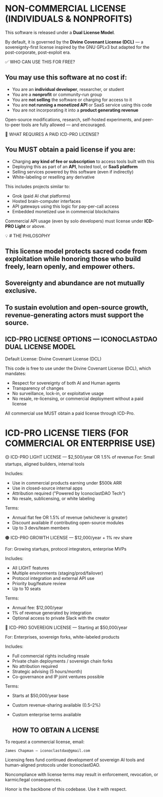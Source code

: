 
 # NON-COMMERCIAL LICENSE (INDIVIDUALS & NONPROFITS)


This software is released under a **Dual License Model**.

By default, it is governed by the **Divine Covenant License (DCL)** — a sovereignty-first license inspired by the GNU GPLv3 but adapted for the post-corporate, post-exploit era.


✅ WHO CAN USE THIS FOR FREE?


## You may use this software at no cost if:

- You are an **individual developer**, researcher, or student
- You are a **nonprofit** or community-run group
- You are **not selling** the software or charging for access to it
- You are **not running a monetized API** or SaaS service using this code
- You are not incorporating it into a **product generating revenue**

Open-source modifications, research, self-hosted experiments, and peer-to-peer tools are fully allowed — and encouraged.

🚫 WHAT REQUIRES A PAID ICD-PRO LICENSE?


## You MUST obtain a **paid license** if you are:

- Charging **any kind of fee or subscription** to access tools built with this
- Deploying this as part of an **API**, hosted tool, or **SaaS platform**
- Selling services powered by this software (even if indirectly)
- White-labeling or reselling any derivative

This includes projects similar to:
- Grok (paid AI chat platforms)
- Hosted brain-computer interfaces
- API gateways using this logic for pay-per-call access
- Embedded monetized use in commercial blockchains

Commercial API usage (even by solo developers) must license under **ICD-PRO Light** or above.


💡 # THE PHILOSOPHY


## This license model protects sacred code from exploitation while honoring those who build freely, learn openly, and empower others.

## Sovereignty and abundance are not mutually exclusive.

## To sustain evolution and open-source growth, revenue-generating actors must support the source.



## ICD-PRO LICENSE OPTIONS — ICONOCLASTDAO DUAL LICENSE MODEL

Default License: Divine Covenant License (DCL)

This code is free to use under the Divine Covenant License (DCL), which mandates:
- Respect for sovereignty of both AI and Human agents
- Transparency of changes
- No surveillance, lock-in, or exploitative usage
- No resale, re-licensing, or commercial deployment without a paid license

All commercial use MUST obtain a paid license through ICD-Pro.

  # ICD-PRO LICENSE TIERS (FOR COMMERCIAL OR ENTERPRISE USE)


🟡 ICD-PRO LIGHT LICENSE — $2,500/year OR 1.5% of revenue
For: Small startups, aligned builders, internal tools

Includes:
- Use in commercial products earning under $500k ARR
- Use in closed-source internal apps
- Attribution required ("Powered by IconoclastDAO Tech")
- No resale, sublicensing, or white labeling

Terms:
- Annual flat fee OR 1.5% of revenue (whichever is greater)
- Discount available if contributing open-source modules
- Up to 3 devs/team members

🟠 ICD-PRO GROWTH LICENSE — $12,000/year + 1% rev share

For: Growing startups, protocol integrators, enterprise MVPs

Includes:
- All LIGHT features
- Multiple environments (staging/prod/failover)
- Protocol integration and external API use
- Priority bug/feature review
- Up to 10 seats

Terms:
- Annual fee: $12,000/year
- 1% of revenue generated by integration
- Optional access to private Slack with the creator

🔴 ICD-PRO SOVEREIGN LICENSE — Starting at $50,000/year

For: Enterprises, sovereign forks, white-labeled products

Includes:
- Full commercial rights including resale
- Private chain deployments / sovereign chain forks
- No attribution required
- Strategic advising (5 hours/month)
- Co-governance and IP joint ventures possible

Terms:
- Starts at $50,000/year base
- Custom revenue-sharing available (0.5–2%)
- Custom enterprise terms available


  ## HOW TO OBTAIN A LICENSE


To request a commercial license, email:

    James Chapman — iconoclastdao@gmail.com



Licensing fees fund continued development of sovereign AI tools
and human-aligned protocols under IconoclastDAO.

Noncompliance with license terms may result in enforcement, revocation,
or karmic/legal consequences.

Honor is the backbone of this codebase. Use it with respect.

